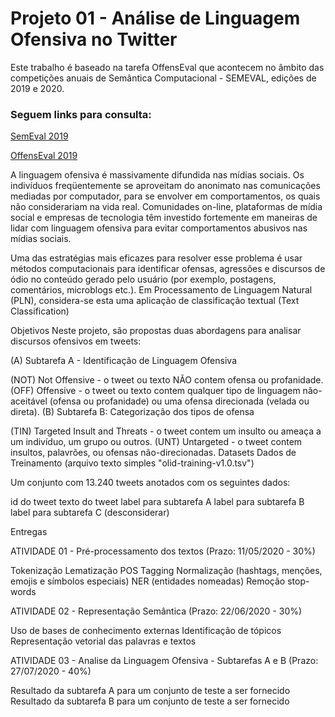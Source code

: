 <h1>Projeto 01 - Análise de Linguagem Ofensiva no Twitter</h1>
<p>Este trabalho é baseado na tarefa OffensEval que acontecem no âmbito das competições anuais de Semântica Computacional - SEMEVAL, edições de 2019 e 2020.</p>

### Seguem links para consulta:

<a href="https://alt.qcri.org/semeval2019/">SemEval 2019</a>

<a href="https://competitions.codalab.org/competitions/20011">OffensEval 2019</a>

A linguagem ofensiva é massivamente difundida nas mídias sociais. Os indivíduos freqüentemente se aproveitam do anonimato nas comunicações mediadas por computador, para se envolver em comportamentos, os quais não considerariam na vida real. Comunidades on-line, plataformas de mídia social e empresas de tecnologia têm investido fortemente em maneiras de lidar com linguagem ofensiva para evitar comportamentos abusivos nas mídias sociais.

Uma das estratégias mais eficazes para resolver esse problema é usar métodos computacionais para identificar ofensas, agressões e discursos de ódio no conteúdo gerado pelo usuário (por exemplo, postagens, comentários, microblogs etc.). Em Processamento de Linguagem Natural (PLN), considera-se esta uma aplicação de classificação textual (Text Classification)

Objetivos
Neste projeto, são propostas duas abordagens para analisar discursos ofensivos em tweets:

(A) Subtarefa A - Identificação de Linguagem Ofensiva

(NOT) Not Offensive - o tweet ou texto NÃO contem ofensa ou profanidade.
(OFF) Offensive - o tweet ou texto contem qualquer tipo de linguagem não-aceitável (ofensa ou profanidade) ou uma ofensa direcionada (velada ou direta).
(B) Subtarefa B: Categorização dos tipos de ofensa

(TIN) Targeted Insult and Threats - o tweet contem um insulto ou ameaça a um indivíduo, um grupo ou outros.
(UNT) Untargeted - o tweet contem insultos, palavrões, ou ofensas não-direcionadas.
Datasets
Dados de Treinamento (arquivo texto simples "olid-training-v1.0.tsv")

Um conjunto com 13.240 tweets anotados com os seguintes dados:

id do tweet
texto do tweet
label para subtarefa A
label para subtarefa B
label para subtarefa C (desconsiderar)

Entregas

ATIVIDADE 01 - Pré-processamento dos textos (Prazo: 11/05/2020 - 30%)

Tokenização
Lematização
POS Tagging
Normalização (hashtags, menções, emojis e símbolos especiais)
NER (entidades nomeadas)
Remoção stop-words

ATIVIDADE 02 - Representação Semântica (Prazo: 22/06/2020 - 30%)

Uso de bases de conhecimento externas
Identificação de tópicos
Representação vetorial das palavras e textos

ATIVIDADE 03 - Analise da Linguagem Ofensiva - Subtarefas A e B (Prazo: 27/07/2020 - 40%)

Resultado da subtarefa A para um conjunto de teste a ser fornecido
Resultado da subtarefa B para um conjunto de teste a ser fornecido
